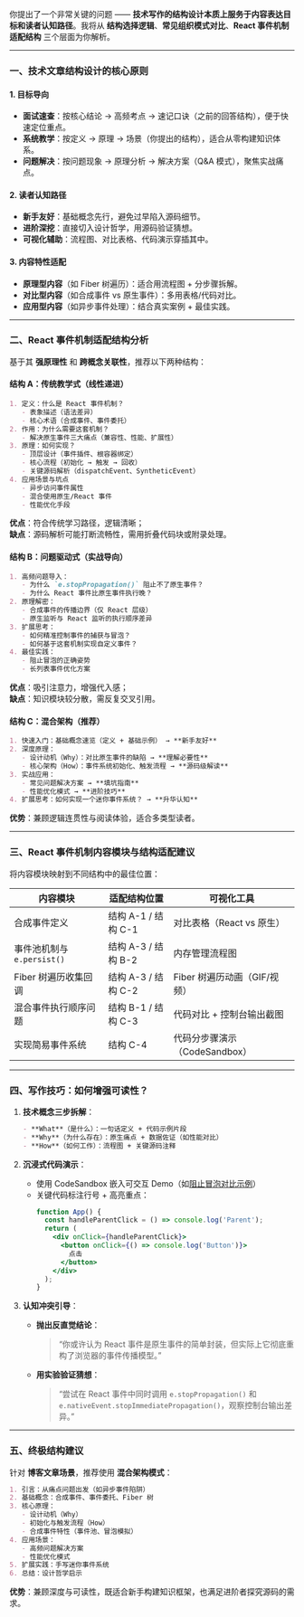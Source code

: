 你提出了一个非常关键的问题 —— **技术写作的结构设计本质上服务于内容表达目标和读者认知路径**。我将从 **结构选择逻辑**、**常见组织模式对比**、**React 事件机制适配结构** 三个层面为你解析。

---

### 一、技术文章结构设计的核心原则
#### 1. **目标导向**
   - **面试速查**：按核心结论 → 高频考点 → 速记口诀（之前的回答结构），便于快速定位重点。
   - **系统教学**：按定义 → 原理 → 场景（你提出的结构），适合从零构建知识体系。
   - **问题解决**：按问题现象 → 原理分析 → 解决方案（Q&A 模式），聚焦实战痛点。

#### 2. **读者认知路径**
   - **新手友好**：基础概念先行，避免过早陷入源码细节。
   - **进阶深挖**：直接切入设计哲学，用源码验证猜想。
   - **可视化辅助**：流程图、对比表格、代码演示穿插其中。

#### 3. **内容特性适配**
   - **原理型内容**（如 Fiber 树遍历）：适合用流程图 + 分步骤拆解。
   - **对比型内容**（如合成事件 vs 原生事件）：多用表格/代码对比。
   - **应用型内容**（如异步事件处理）：结合真实案例 + 最佳实践。

---

### 二、React 事件机制适配结构分析  
基于其 **强原理性** 和 **跨概念关联性**，推荐以下两种结构：

#### 结构 A：传统教学式（线性递进）  
```markdown
1. 定义：什么是 React 事件机制？
   - 表象描述（语法差异）
   - 核心术语（合成事件、事件委托）
2. 作用：为什么需要这套机制？
   - 解决原生事件三大痛点（兼容性、性能、扩展性）
3. 原理：如何实现？
   - 顶层设计（事件插件、根容器绑定）
   - 核心流程（初始化 → 触发 → 回收）
   - 关键源码解析（dispatchEvent、SyntheticEvent）
4. 应用场景与坑点
   - 异步访问事件属性
   - 混合使用原生/React 事件
   - 性能优化手段
```
**优点**：符合传统学习路径，逻辑清晰；  
**缺点**：源码解析可能打断流畅性，需用折叠代码块或附录处理。

#### 结构 B：问题驱动式（实战导向）  
```markdown
1. 高频问题导入：
   - 为什么 `e.stopPropagation()` 阻止不了原生事件？
   - 为什么 React 事件比原生事件执行晚？
2. 原理解密：
   - 合成事件的传播边界（仅 React 层级）
   - 原生监听与 React 监听的执行顺序差异
3. 扩展思考：
   - 如何精准控制事件的捕获与冒泡？
   - 如何基于这套机制实现自定义事件？
4. 最佳实践：
   - 阻止冒泡的正确姿势
   - 长列表事件优化方案
```
**优点**：吸引注意力，增强代入感；  
**缺点**：知识模块较分散，需反复交叉引用。

#### 结构 C：混合架构（推荐）  
```markdown
1. 快速入门：基础概念速览（定义 + 基础示例） → **新手友好**
2. 深度原理：
   - 设计动机（Why）：对比原生事件的缺陷 → **理解必要性**
   - 核心架构（How）：事件系统初始化、触发流程 → **源码级解读**
3. 实战应用：
   - 常见问题解决方案 → **填坑指南**
   - 性能优化模式 → **进阶技巧**
4. 扩展思考：如何实现一个迷你事件系统？ → **升华认知**
```
**优势**：兼顾逻辑连贯性与阅读体验，适合多类型读者。

---

### 三、React 事件机制内容模块与结构适配建议  
将内容模块映射到不同结构中的最佳位置：

| **内容模块**                | **适配结构位置**              | **可视化工具**               |
|-----------------------------|-----------------------------|-----------------------------|
| 合成事件定义                | 结构 A-1 / 结构 C-1          | 对比表格（React vs 原生）     |
| 事件池机制与 `e.persist()`  | 结构 A-3 / 结构 B-2          | 内存管理流程图                |
| Fiber 树遍历收集回调        | 结构 A-3 / 结构 C-2          | Fiber 树遍历动画（GIF/视频）  |
| 混合事件执行顺序问题        | 结构 B-1 / 结构 C-3          | 代码对比 + 控制台输出截图     |
| 实现简易事件系统            | 结构 C-4                     | 代码分步骤演示（CodeSandbox）|

---

### 四、写作技巧：如何增强可读性？
1. **技术概念三步拆解**：  
   ```markdown
   - **What**（是什么）：一句话定义 + 代码示例片段  
   - **Why**（为什么存在）：原生痛点 + 数据佐证（如性能对比）  
   - **How**（如何工作）：流程图 + 关键源码注释  
   ```

2. **沉浸式代码演示**：  
   - 使用 CodeSandbox 嵌入可交互 Demo（如[阻止冒泡对比示例](https://codesandbox.io/s/react-event-propagation-demo-6va3lz)）  
   - 关键代码标注行号 + 高亮重点：  
     ```jsx {4,7}
     function App() {
       const handleParentClick = () => console.log('Parent');
       return (
         <div onClick={handleParentClick}>
           <button onClick={() => console.log('Button')}>
             点击
           </button>
         </div>
       );
     }
     ```

3. **认知冲突引导**：  
   - **抛出反直觉结论**：  
     > “你或许认为 React 事件是原生事件的简单封装，但实际上它彻底重构了浏览器的事件传播模型。”  
   - **用实验验证猜想**：  
     > “尝试在 React 事件中同时调用 `e.stopPropagation()` 和 `e.nativeEvent.stopImmediatePropagation()`，观察控制台输出差异。”

---

### 五、终极结构建议  
针对 **博客文章场景**，推荐使用 **混合架构模式**：  

```markdown
1. 引言：从痛点问题出发（如异步事件陷阱）  
2. 基础概念：合成事件、事件委托、Fiber 树  
3. 核心原理：  
   - 设计动机（Why）  
   - 初始化与触发流程（How）  
   - 合成事件特性（事件池、冒泡模拟）  
4. 应用场景：  
   - 高频问题解决方案  
   - 性能优化模式  
5. 扩展实践：手写迷你事件系统  
6. 总结：设计哲学启示  
```

**优势**：兼顾深度与可读性，既适合新手构建知识框架，也满足进阶者探究源码的需求。